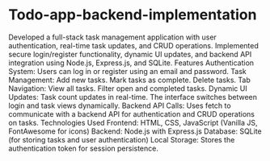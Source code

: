 # Todo-app-backend-implementation
Developed a full-stack task management application with user authentication, real-time task updates, and CRUD operations. Implemented secure login/register functionality, dynamic UI updates, and backend API integration using Node.js, Express.js, and SQLite.
Features
Authentication System: Users can log in or register using an email and password.
Task Management:
Add new tasks.
Mark tasks as complete.
Delete tasks.
Tab Navigation:
View all tasks.
Filter open and completed tasks.
Dynamic UI Updates:
Task count updates in real-time.
The interface switches between login and task views dynamically.
Backend API Calls:
Uses fetch to communicate with a backend API for authentication and CRUD operations on tasks.
Technologies Used
Frontend: HTML, CSS, JavaScript (Vanilla JS, FontAwesome for icons)
Backend: Node.js with Express.js
Database: SQLite (for storing tasks and user authentication)
Local Storage: Stores the authentication token for session persistence.
